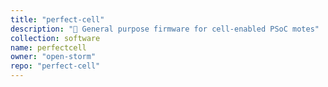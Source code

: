 ```yaml
---
title: "perfect-cell"
description: "🐞 General purpose firmware for cell-enabled PSoC motes"
collection: software
name: perfectcell
owner: "open-storm"
repo: "perfect-cell"
---
```


